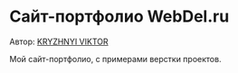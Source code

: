 <h1>Сайт-портфолио <strong>WebDel.ru</strong></h1>

<p>Автор: <a href="http://webdel.ru/" target="_blank">KRYZHNYI VIKTOR</a></p>

<p>Мой сайт-портфолио, с примерами верстки проектов.</p>